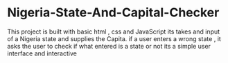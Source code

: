 # Nigeria-State-And-Capital-Checker
This project is built with basic html , css and JavaScript
its takes and input of a Nigeria state and supplies the Capita.
if a user enters a wrong state , it asks the user to check if what entered is a state or not
its a simple user interface and interactive
